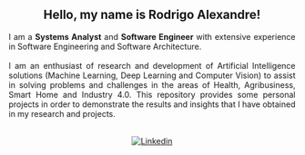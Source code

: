 <div align="center">
<h2>Hello, my name is Rodrigo Alexandre!</h2>

<div align="justify">

I am a **Systems Analyst** and **Software Engineer** with extensive experience in Software Engineering and Software Architecture.
<br><br>
I am an enthusiast of research and development of Artificial Intelligence solutions (Machine Learning, Deep Learning and Computer Vision) to assist in solving problems and challenges in the areas of Health, Agribusiness, Smart Home and Industry 4.0. This repository provides some personal projects in order to demonstrate the results and insights that I have obtained in my research and projects.
<br><br>

<div align="center">

[![Linkedin](https://img.shields.io/badge/linkedin-%230077B5.svg?style=for-the-badge&logo=linkedin&logoColor=white)](https://www.linkedin.com/in/rodrigosantos1981)
